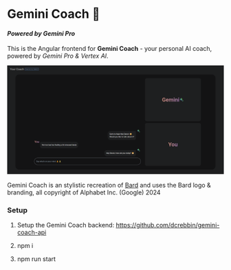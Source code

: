# Gemini Coach 🤝

#### <i>Powered by Gemini Pro</i>

This is the Angular frontend for <strong>Gemini Coach</strong> - your personal AI coach, powered by <i>Gemini Pro & Vertex AI</i>.

<img src="your-coach.png">

Gemini Coach is an stylistic recreation of [Bard](https://bard.google.com/) and uses the Bard logo & branding, all copyright of Alphabet Inc. (Google) 2024

### Setup

1. Setup the Gemini Coach backend: https://github.com/dcrebbin/gemini-coach-api

2. npm i

3. npm run start
